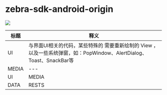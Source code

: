# zebra-sdk-android-origin
[![](https://jitpack.io/v/priscilla-c/zebra-sdk-android-origin.svg)](https://jitpack.io/#priscilla-c/zebra-sdk-android-origin)

| 标题 |  释义 |
| --- | --- |
| UI | 与界面UI相关的代码，某些特殊的 需要重新绘制的 View ，以及一些系统弹窗，如：PopWindow、AlertDialog、Toast、SnackBar等 |
| MEDIA | --- |
| UI |  MEDIA | SECURITY |
| DATA | RESTS | FRAMEWORK |
